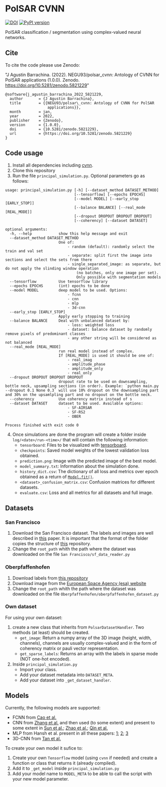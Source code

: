 # PolSAR CVNN

[![DOI](https://zenodo.org/badge/DOI/10.5281/zenodo.5821229.svg)](https://doi.org/10.5281/zenodo.5821229)
[![PyPI version](https://badge.fury.io/py/cvnn.svg)](https://badge.fury.io/py/cvnn)

PolSAR classification / segmentation using complex-valued neural networks.

## Cite

To cite the code please use Zenodo:

"J Agustin Barrachina. (2022). NEGU93/polsar_cvnn: Antology of CVNN for PolSAR applications (1.0.0). Zenodo. https://doi.org/10.5281/zenodo.5821229"

``` 
@software{j_agustin_barrachina_2022_5821229,
  author       = {J Agustin Barrachina},
  title        = {{NEGU93/polsar\_cvnn: Antology of CVNN for PolSAR 
                   applications}},
  month        = jan,
  year         = 2022,
  publisher    = {Zenodo},
  version      = {1.0.0},
  doi          = {10.5281/zenodo.5821229},
  url          = {https://doi.org/10.5281/zenodo.5821229}
}
```

## Code usage

1. Install all dependencies including [cvnn](https://pypi.org/project/cvnn/).
2. Clone this repository
3. Run the file `principal_simulation.py`. Optional parameters go as follows:
```
usage: principal_simulation.py [-h] [--dataset_method DATASET_METHOD]
                               [--tensorflow] [--epochs EPOCHS]
                               [--model MODEL] [--early_stop [EARLY_STOP]]
                               [--balance BALANCE] [--real_mode [REAL_MODE]]
                               [--dropout DROPOUT DROPOUT DROPOUT]
                               [--coherency] [--dataset DATASET]

optional arguments:
  -h, --help            show this help message and exit
  --dataset_method DATASET_METHOD
                        One of:
                        	- random (default): randomly select the train and val set
                        	- separate: split first the image into sections and select the sets from there
                        	- single_separated_image: as separate, but do not apply the slinding window operation 
                        		(no batches, only one image per set). 
                        		Only possible with segmentation models
  --tensorflow          Use tensorflow library
  --epochs EPOCHS       (int) epochs to be done
  --model MODEL         deep model to be used. Options:
                        	- fcnn
                        	- cnn
                        	- mlp
                        	- 3d-cnn
  --early_stop [EARLY_STOP]
                        Apply early stopping to training
  --balance BALANCE     Deal with unbalanced dataset by:
                        	- loss: weighted loss
                        	- dataset: balance dataset by randomly remove pixels of predominant classes
                        	- any other string will be considered as not balanced
  --real_mode [REAL_MODE]
                        run real model instead of complex.
                        If [REAL_MODE] is used it should be one of:
                        	- real_imag
                        	- amplitude_phase
                        	- amplitude_only
                        	- real_only
  --dropout DROPOUT DROPOUT DROPOUT
                        dropout rate to be used on downsampling, bottle neck, upsampling sections (in order). Example: `python main.py --dropout 0.1 None 0.3` will use 10% dropout on the downsampling part and 30% on the upsamlpling part and no dropout on the bottle neck.
  --coherency           Use coherency matrix instead of s
  --dataset DATASET     dataset to be used. Available options:
                        	- SF-AIRSAR
                        	- SF-RS2
                        	- OBER

Process finished with exit code 0

```
4. Once simulations are done the program will create a folder inside `log/<date>/run-<time>/` that will contain the following information:
    - `tensorboard`: Files to be visualized with [tensorboard](https://www.tensorflow.org/tensorboard).
    - `checkpoints`: Saved model weights of the lowest validation loss obtained.
    - `prediction.png`: Image with the predicted image of the best model.
    - `model_summary.txt`: Information about the simulation done.
    - `history_dict.csv`: The dictionary of all loss and metrics over epoch obtained as a return of [`Model.fit()`](https://www.tensorflow.org/api_docs/python/tf/keras/Model#fit).
    - `<dataset>_confusion_matrix.csv`: Confusion matrices for different datasets.
    - `evaluate.csv`: Loss and all metrics for all datasets and full image.


## Datasets

### San Francisco

1. Download the San Francisco dataset. The labels and images are well described in [this](https://arxiv.org/abs/1912.07259) paper. It is important that the format of the folder copies the structure of [this](https://github.com/liuxuvip/PolSF) repository.
2. Change the `root_path` whith the path where the dataset was downloaded on the file `San Francisco/sf_data_reader.py`

### Oberpfaffenhofen

1. Download labels from [this repository](https://github.com/fudanxu/CV-CNN/blob/master/Label_Germany.mat) 
2. Download image from the [European Space Agency (esa) website](https://step.esa.int/main/toolboxes/polsarpro-v6-0-biomass-edition-toolbox/)
3. Change the `root_path` whith the path where the dataset was downloaded on the file `Oberpfaffenhofen/oberpfaffenhofen_dataset.py`

### Own dataset

For using your own dataset:

1. create a new class that inherits from `PolsarDatasetHandler`. Two methods (at least) should be created.
    - `get_image`: Return a numpy array of the 3D image (height, width, channels), channels are usually complex-valued and in the form of coherency matrix or pauli vector representation.
    - `get_sparse_labels`: Returns an array with the labels in sparse mode (NOT one-hot encoded).
2. Inside `principal_simulation.py`
    - Import your class.
    - Add your dataset metadata into `DATASET_META`.
    - Add your dataset into `_get_dataset_handler`.

## Models

Currently, the following models are supported:

- FCNN from [Cao et al.](https://www.mdpi.com/2072-4292/11/22/2653)
- CNN from [Zhang et al.](https://ieeexplore.ieee.org/abstract/document/8039431) and then used (to some extent) and present to some extent in [Sun et al.](https://ieeexplore.ieee.org/abstract/document/8809406); [Zhao et al.](https://ieeexplore.ieee.org/abstract/document/8900150); [Qin et al.](https://ieeexplore.ieee.org/abstract/document/9296798)
- MLP from Hansh et al. present in all these papers: [1](https://www.ingentaconnect.com/content/asprs/pers/2010/00000076/00000009/art00008); [2](https://ieeexplore.ieee.org/abstract/document/5758871); [3](https://www.isprs.org/proceedings/xxxviii/1_4_7-W5/paper/Haensch-147.pdf)
- 3D-CNN from [Tan et al.](https://ieeexplore.ieee.org/abstract/document/8864110)

To create your own model it sufice to:

1. Create your own `Tensorflow` model (using `cvnn` if needed) and create a function or class that returns it (already compiled).
2. Add it to `_get_model` inside `principal_simulation.py`
3. Add your model name to `MODEL_META` to be able to call the script with your new model parameter.
